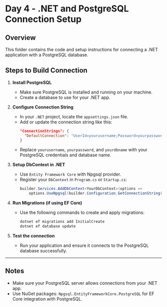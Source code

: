 # Day 4 - .NET and PostgreSQL Connection Setup

## Overview

This folder contains the code and setup instructions for connecting a .NET application with a PostgreSQL database.

## Steps to Build Connection

1. **Install PostgreSQL**

   - Make sure PostgreSQL is installed and running on your machine.
   - Create a database to use for your .NET app.

2. **Configure Connection String**

   - In your `.NET` project, locate the `appsettings.json` file.
   - Add or update the connection string like this:
     ```json
     "ConnectionStrings": {
       "DefaultConnection": "UserId=yourusername;Password=yourpassword;Host=localhost;Database=yourdbname"
     }
     ```
   - Replace `yourusername`, `yourpassword`, and `yourdbname` with your PostgreSQL credentials and database name.

3. **Setup DbContext in .NET**

   - Use `Entity Framework Core` with Npgsql provider.
   - Register your `DbContext` in `Program.cs` or `Startup.cs`:
     ```csharp
     builder.Services.AddDbContext<YourDbContext>(options =>
         options.UseNpgsql(builder.Configuration.GetConnectionString("DefaultConnection")));
     ```

4. **Run Migrations (if using EF Core)**

   - Use the following commands to create and apply migrations:
     ```bash
     dotnet ef migrations add InitialCreate
     dotnet ef database update
     ```

5. **Test the connection**
   - Run your application and ensure it connects to the PostgreSQL database successfully.

---

## Notes

- Make sure your PostgreSQL server allows connections from your .NET app.
- Use NuGet packages: `Npgsql.EntityFrameworkCore.PostgreSQL` for EF Core integration with PostgreSQL.

